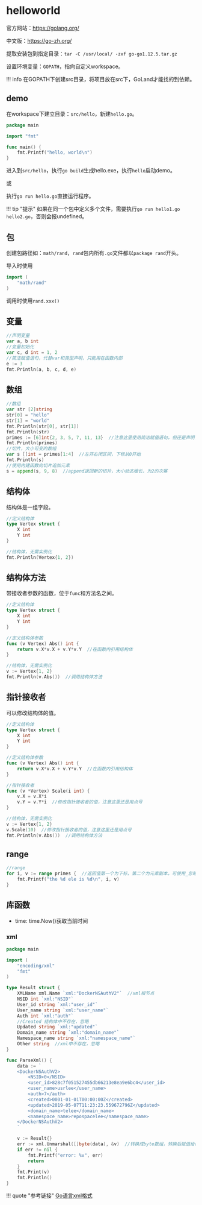 # helloworld

官方网站：<https://golang.org/>

中文版：<https://go-zh.org/>

提取安装包到指定目录：`tar -C /usr/local/ -zxf go-go1.12.5.tar.gz`

设置环境变量：`GOPATH`，指向自定义workspace。

!!! info
	在GOPATH下创建src目录，将项目放在src下，GoLand才能找的到依赖。

## demo

在workspace下建立目录：`src/hello`，新建`hello.go`。

```go
package main

import "fmt"

func main() {
	fmt.Printf("hello, world\n")
}
```

进入到`src/hello`，执行`go build`生成hello.exe，执行`hello`启动demo。

或

执行`go run hello.go`直接运行程序。

!!! tip "提示"
	如果在同一个包中定义多个文件，需要执行`go run hello1.go hello2.go`，否则会报undefined。

## 包

创建包路径如：`math/rand`，`rand`包内所有`.go`文件都以`package rand`开头。

导入时使用  
```go
import (
	"math/rand"
)
```

调用时使用`rand.xxx()`

## 变量

```go
//声明变量
var a, b int
//变量初始化
var c, d int = 1, 2
//简洁赋值语句，代替var和类型声明，只能用在函数内部
e := 3
fmt.Println(a, b, c, d, e)
```

## 数组

```go
//数组
var str [2]string
str[0] = "hello"
str[1] = "world"
fmt.Println(str[0], str[1])
fmt.Println(str)
primes := [6]int{2, 3, 5, 7, 11, 13}  //注意这里使用简洁赋值语句，但还是声明了数组类型
fmt.Println(primes)
//切片，大小可变的数组
var s []int = primes[1:4]  //左开右闭区间，下标从0开始
fmt.Println(s)
//使用内建函数向切片追加元素
s = append(s, 9, 8)  //append返回新的切片，大小动态增长，为2的次幂
```

## 结构体

结构体是一组字段。

```go
//定义结构体
type Vertex struct {
    X int
    Y int
}

//结构体，无需实例化
fmt.Println(Vertex{1, 2})
```

## 结构体方法

带接收者参数的函数，位于`func`和方法名之间。

```go
//定义结构体
type Vertex struct {
    X int
    Y int
}

//定义结构体参数
func (v Vertex) Abs() int {
    return v.X*v.X + v.Y*v.Y  //在函数内引用结构体
}

//结构体，无需实例化
v := Vertex{1, 2}
fmt.Println(v.Abs())  //调用结构体方法
```

## 指针接收者

可以修改结构体的值。

```go
//定义结构体
type Vertex struct {
    X int
    Y int
}

//定义结构体参数
func (v Vertex) Abs() int {
    return v.X*v.X + v.Y*v.Y  //在函数内引用结构体
}

//指针接收者
func (v *Vertex) Scale(i int) {
    v.X = v.X*i
    v.Y = v.Y*i  //修改指针接收者的值，注意这里还是用点号
}

//结构体，无需实例化
v := Vertex{1, 2}
v.Scale(10)  //修改指针接收者的值，注意这里还是用点号
fmt.Println(v.Abs())  //调用结构体方法
```

## range

```go
//range
for i, v := range primes {  //返回值第一个为下标，第二个为元素副本，可使用_忽略
    fmt.Printf("the %d ele is %d\n", i, v)
}
```

## 库函数

- time: time.Now()获取当前时间

### xml

```go
package main

import (
	"encoding/xml"
	"fmt"
)

type Result struct {
	XMLName xml.Name `xml:"DockerNSAuthV2"`	 //xml根节点
	NSID int `xml:"NSID"`
	User_id string `xml:"user_id"`
	User_name string `xml:"user_name"`
	Auth int `xml:"auth"`
	//Created 结构体中不存在，忽略
	Updated string `xml:"updated"`
	Domain_name string `xml:"domain_name"`
	Namespace_name string `xml:"namespace_name"`
	Other string  //xml中不存在，忽略
}

func ParseXml() {
	data := `
	<DockerNSAuthV2>
		<NSID>0</NSID>
		<user_id>828c7f051527455db66213e8ea9e6bc4</user_id>
		<user_name>usrlee</user_name>
		<auth>7</auth>
		<created>0001-01-01T00:00:00Z</created>
		<updated>2019-05-07T11:23:23.559672796Z</updated>
		<domain_name>telee</domain_name>
		<namespace_name>repospacelee</namespace_name>
	</DockerNSAuthV2>
	`

	v := Result{}
	err := xml.Unmarshal([]byte(data), &v)  //转换成byte数组，转换后赋值给v，返回错误信息
	if err != nil {
		fmt.Printf("error: %v", err)
		return
	}
	fmt.Print(v)
	fmt.Println()
}
```

!!! quote "参考链接"
	[Go语言xml格式](https://mp.weixin.qq.com/s?__biz=MzU0ODc4MjE0Nw==&mid=2247484081&idx=1&sn=7c305948a72471a605525cf0ece0df5c&chksm=fbb8ab9dcccf228b598fd6363fd58c8151aaae465d6cbcf85c7ba3b63b4cc554ebd10abce915&scene=7&ascene=0&devicetype=android-26&version=2700043a&nettype=WIFI&abtest_cookie=BQABAAgACgALABIAEwAGAJ6GHgAjlx4AxZkeANyZHgD1mR4AAJoeAAAA&lang=zh_CN&pass_ticket=WketPNhCwlbklAEEdO8wwYBYBsa2VlSHnRJ6qOJUhQ%2Bmd%2Bs0TlxtPDDi%2FfLAamwT&wx_header=1)
